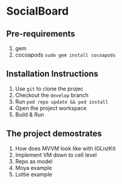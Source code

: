 #  SocialBoard

## Pre-requirements
1. gem
2. cocoapods
`sudo gem install cocoapods`

## Installation Instructions
1. Use `git` to clone the projec
2. Checkout the `develop` branch
3. Run `pod repo update && pod install`
4. Open the project workspace
5. Build & Run

## The project demostrates

1. How does MVVM look like with IGListKit
2. Implement VM down to cell level
3. Repo as model
4. Moya example
5. Lottie example

